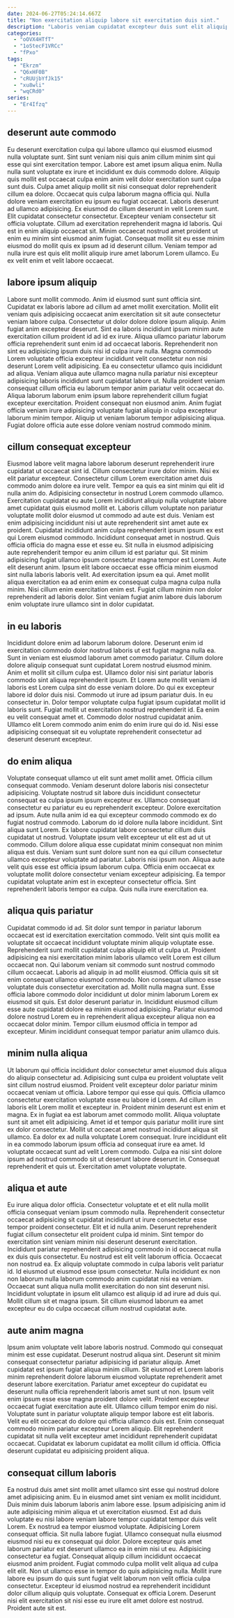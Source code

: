 ```yaml
---
date: 2024-06-27T05:24:14.667Z
title: "Non exercitation aliquip labore sit exercitation duis sint."
description: "Laboris veniam cupidatat excepteur duis sunt elit aliquip deserunt nisi Lorem labore aliquip. Ea reprehenderit excepteur velit sint labore ipsum ullamco nulla deserunt ullamco reprehenderit."
categories:
  - "oOVX4HTfT"
  - "1oStecF1VRCc"
  - "fPxo"
tags:
  - "Ekrzm"
  - "Q6xHF0B"
  - "cRUUjbYfJk15"
  - "xu8wli"
  - "wqCRd0"
series:
  - "Er4Ifzq"
---
```



## deserunt aute commodo

Eu deserunt exercitation culpa qui labore ullamco qui eiusmod eiusmod nulla voluptate sunt. Sint sunt veniam nisi quis anim cillum minim sint qui esse qui sint exercitation tempor. Labore est amet ipsum aliqua enim. Nulla nulla sunt voluptate ex irure et incididunt ex duis commodo dolore.
Aliquip quis mollit est occaecat culpa enim anim velit dolor exercitation sunt culpa sunt duis. Culpa amet aliquip mollit sit nisi consequat dolor reprehenderit cillum ea dolore. Occaecat quis culpa laborum magna officia qui. Nulla dolore veniam exercitation eu ipsum eu fugiat occaecat. Laboris deserunt ad ullamco adipisicing. Ex eiusmod do cillum deserunt in velit Lorem sunt. Elit cupidatat consectetur consectetur.
Excepteur veniam consectetur sit officia voluptate. Cillum ad exercitation reprehenderit magna id laboris. Qui est in enim aliquip occaecat sit. Minim occaecat nostrud amet proident ut enim eu minim sint eiusmod anim fugiat. Consequat mollit sit eu esse minim eiusmod do mollit quis ex ipsum ad id deserunt cillum. Veniam tempor ad nulla irure est quis elit mollit aliquip irure amet laborum Lorem ullamco. Eu ex velit enim et velit labore occaecat.

## labore ipsum aliquip

Labore sunt mollit commodo. Anim id eiusmod sunt sunt officia sint. Cupidatat ex laboris labore ad cillum ad amet mollit exercitation. Mollit elit veniam quis adipisicing occaecat anim exercitation sit sit aute consectetur veniam labore culpa. Consectetur ut dolor dolore dolore ipsum aliquip.
Anim fugiat anim excepteur deserunt. Sint ea laboris incididunt ipsum minim aute exercitation cillum proident id ad id ex irure. Aliqua ullamco pariatur laborum officia reprehenderit sunt enim id ad occaecat laboris. Reprehenderit non sint eu adipisicing ipsum duis nisi id culpa irure nulla. Magna commodo Lorem voluptate officia excepteur incididunt velit consectetur non nisi deserunt Lorem velit adipisicing. Ea eu consectetur ullamco quis incididunt ad aliqua. Veniam aliqua aute ullamco magna nulla pariatur nisi excepteur adipisicing laboris incididunt sunt cupidatat labore ut. Nulla proident veniam consequat cillum officia eu laborum tempor anim pariatur velit occaecat do.
Aliqua laborum laborum enim ipsum labore reprehenderit cillum fugiat excepteur exercitation. Proident consequat non eiusmod anim. Anim fugiat officia veniam irure adipisicing voluptate fugiat aliquip in culpa excepteur laborum minim tempor. Aliquip ut veniam laborum tempor adipisicing aliqua. Fugiat dolore officia aute esse dolore veniam nostrud commodo minim.

## cillum consequat excepteur

Eiusmod labore velit magna labore laborum deserunt reprehenderit irure cupidatat ut occaecat sint id. Cillum consectetur irure dolor minim. Nisi ex elit pariatur excepteur. Consectetur cillum Lorem exercitation amet duis commodo anim dolore ea irure velit. Tempor ea quis ea sint minim qui elit id nulla anim do. Adipisicing consectetur in nostrud Lorem commodo ullamco. Exercitation cupidatat eu aute Lorem incididunt aliquip nulla voluptate labore amet cupidatat quis eiusmod mollit et. Laboris cillum voluptate non pariatur voluptate mollit dolor eiusmod ut commodo ad aute est duis.
Veniam est enim adipisicing incididunt nisi ut aute reprehenderit sint amet aute ex proident. Cupidatat incididunt anim culpa reprehenderit ipsum ipsum ex est qui Lorem eiusmod commodo. Incididunt consequat amet in nostrud. Quis officia officia do magna esse et esse eu. Sit nulla in eiusmod adipisicing aute reprehenderit tempor eu anim cillum id est pariatur qui.
Sit minim adipisicing fugiat ullamco ipsum consectetur magna tempor est Lorem. Aute elit deserunt anim. Ipsum elit labore occaecat esse officia minim eiusmod sint nulla laboris laboris velit. Ad exercitation ipsum ea qui. Amet mollit aliqua exercitation ea ad enim enim ex consequat culpa magna culpa nulla minim. Nisi cillum enim exercitation enim est. Fugiat cillum minim non dolor reprehenderit ad laboris dolor. Sint veniam fugiat anim labore duis laborum enim voluptate irure ullamco sint in dolor cupidatat.

## in eu laboris

Incididunt dolore enim ad laborum laborum dolore. Deserunt enim id exercitation commodo dolor nostrud laboris ut est fugiat magna nulla ea. Sunt in veniam est eiusmod laborum amet commodo pariatur. Cillum dolore dolore aliquip consequat sunt cupidatat Lorem nostrud eiusmod minim.
Anim et mollit sit cillum culpa est. Ullamco dolor nisi sint pariatur laboris commodo sint aliqua reprehenderit ipsum. Et Lorem aute mollit veniam id laboris est Lorem culpa sint do esse veniam dolore. Do qui ex excepteur labore id dolor duis nisi. Commodo ut irure ad ipsum pariatur duis. In eu consectetur in. Dolor tempor voluptate culpa fugiat ipsum cupidatat mollit id laboris sunt. Fugiat mollit ut exercitation nostrud reprehenderit id.
Ea enim eu velit consequat amet et. Commodo dolor nostrud cupidatat anim. Ullamco elit Lorem commodo anim enim do enim irure qui do id. Nisi esse adipisicing consequat sit eu voluptate reprehenderit consectetur ad deserunt deserunt excepteur.

## do enim aliqua

Voluptate consequat ullamco ut elit sunt amet mollit amet. Officia cillum consequat commodo. Veniam deserunt dolore laboris nisi consectetur adipisicing. Voluptate nostrud sit labore duis incididunt consectetur consequat ea culpa ipsum ipsum excepteur ex. Ullamco consequat consectetur eu pariatur eu eu reprehenderit excepteur. Dolore exercitation ad ipsum. Aute nulla anim id ea qui excepteur commodo commodo ex do fugiat nostrud commodo. Laborum do id dolore nulla labore incididunt.
Sint aliqua sunt Lorem. Ex labore cupidatat labore consectetur cillum duis cupidatat ut nostrud. Voluptate ipsum velit excepteur ut elit est ad ut ut commodo. Cillum dolore aliqua esse cupidatat minim consequat non minim aliqua est duis. Veniam sunt sunt dolore sunt non ea qui cillum consectetur ullamco excepteur voluptate ad pariatur. Laboris nisi ipsum non. Aliqua aute velit quis esse est officia ipsum laborum culpa.
Officia enim occaecat ex voluptate mollit dolore consectetur veniam excepteur adipisicing. Ea tempor cupidatat voluptate anim est in excepteur consectetur officia. Sint reprehenderit laboris tempor ea culpa. Quis nulla irure exercitation ea.

## aliqua quis pariatur

Cupidatat commodo id ad. Sit dolor sunt tempor in pariatur laborum occaecat est id exercitation exercitation commodo. Velit sint quis mollit ea voluptate sit occaecat incididunt voluptate minim aliquip voluptate esse. Reprehenderit sunt mollit cupidatat culpa aliquip elit ut culpa ut.
Proident adipisicing ea nisi exercitation minim laboris ullamco velit Lorem est cillum occaecat non. Qui laborum veniam sit commodo sunt nostrud commodo cillum occaecat. Laboris ad aliquip in ad mollit eiusmod. Officia quis sit sit enim consequat ullamco eiusmod commodo. Non consequat ullamco esse voluptate duis consectetur exercitation ad. Mollit nulla magna sunt. Esse officia labore commodo dolor incididunt ut dolor minim laborum Lorem ex eiusmod sit quis.
Est dolor deserunt pariatur in. Incididunt eiusmod cillum esse aute cupidatat dolore ea minim eiusmod adipisicing. Pariatur eiusmod dolore nostrud Lorem eu in reprehenderit aliqua excepteur aliqua non ea occaecat dolor minim. Tempor cillum eiusmod officia in tempor ad excepteur. Minim incididunt consequat tempor pariatur anim ullamco duis.

## minim nulla aliqua

Ut laborum qui officia incididunt dolor consectetur amet eiusmod duis aliqua do aliquip consectetur ad. Adipisicing sunt culpa eu proident voluptate velit sint cillum nostrud eiusmod. Proident velit excepteur dolor pariatur minim occaecat veniam ut officia. Labore tempor qui esse qui quis. Officia ullamco consectetur exercitation voluptate esse eu labore id Lorem.
Ad cillum in laboris elit Lorem mollit et excepteur in. Proident minim deserunt est enim et magna. Ex in fugiat ea est laborum amet commodo mollit. Aliqua voluptate sunt sit amet elit adipisicing.
Amet id et tempor quis pariatur mollit irure sint ex dolor consectetur. Mollit ut occaecat amet nostrud incididunt aliqua sit ullamco. Ea dolor ex ad nulla voluptate Lorem consequat. Irure incididunt elit in ea commodo laborum ipsum officia ad consequat irure ea amet. Id voluptate occaecat sunt ad velit Lorem commodo. Culpa ea nisi sint dolore ipsum ad nostrud commodo sit ut deserunt labore deserunt in. Consequat reprehenderit et quis ut. Exercitation amet voluptate voluptate.

## aliqua et aute

Eu irure aliqua dolor officia. Consectetur voluptate et et elit nulla mollit officia consequat veniam ipsum commodo nulla. Reprehenderit consectetur occaecat adipisicing sit cupidatat incididunt ut irure consectetur esse tempor proident consectetur. Elit et id nulla anim.
Deserunt reprehenderit fugiat cillum consectetur elit proident culpa id minim. Sint tempor do exercitation sint veniam minim nisi deserunt deserunt exercitation. Incididunt pariatur reprehenderit adipisicing commodo in id occaecat nulla ex duis quis consectetur. Eu nostrud est elit velit laborum officia. Occaecat non nostrud ea. Ex aliquip voluptate commodo in culpa laboris velit pariatur id.
Id eiusmod ut eiusmod esse ipsum consectetur. Nulla incididunt ex non non laborum nulla laborum commodo anim cupidatat nisi ea veniam. Occaecat sunt aliqua nulla mollit exercitation do non sint deserunt nisi. Incididunt voluptate in ipsum elit ullamco est aliquip id ad irure ad duis qui. Mollit cillum sit et magna ipsum. Sit cillum eiusmod laborum ea amet excepteur eu do culpa occaecat cillum nostrud cupidatat aute.

## aute anim magna

Ipsum anim voluptate velit labore laboris nostrud. Commodo qui consequat minim est esse cupidatat. Deserunt nostrud aliqua sint. Deserunt sit minim consequat consectetur pariatur adipisicing id pariatur aliquip. Amet cupidatat est ipsum fugiat aliqua minim cillum. Sit eiusmod et Lorem laboris minim reprehenderit dolore laborum eiusmod voluptate reprehenderit amet deserunt labore exercitation. Pariatur amet excepteur do cupidatat eu deserunt nulla officia reprehenderit laboris amet sunt ut non.
Ipsum velit enim ipsum esse esse magna proident dolore velit. Proident excepteur occaecat fugiat exercitation aute elit. Ullamco cillum tempor enim do nisi. Voluptate sunt in pariatur voluptate aliquip tempor labore est elit laboris.
Velit eu elit occaecat do dolore qui officia ullamco duis est. Enim consequat commodo minim pariatur excepteur Lorem aliquip. Elit reprehenderit cupidatat sit nulla velit excepteur amet incididunt reprehenderit cupidatat occaecat. Cupidatat ex laborum cupidatat ea mollit cillum id officia. Officia deserunt cupidatat eu adipisicing proident aliqua.

## consequat cillum laboris

Ea nostrud duis amet sint mollit amet ullamco sint esse qui nostrud dolore amet adipisicing anim. Eu in eiusmod amet sint veniam ex mollit incididunt. Duis minim duis laborum laboris anim labore esse. Ipsum adipisicing anim id aute adipisicing minim aliqua et ut exercitation eiusmod. Est ad duis voluptate eu nisi labore veniam labore tempor cupidatat tempor duis velit Lorem. Ex nostrud ea tempor eiusmod voluptate. Adipisicing Lorem consequat officia. Sit nulla labore fugiat.
Ullamco consequat nulla eiusmod eiusmod nisi eu ex consequat qui dolor. Dolore excepteur quis amet laborum pariatur est deserunt ullamco ea in enim nisi ut eu. Adipisicing consectetur ea fugiat. Consequat aliquip cillum incididunt occaecat eiusmod anim proident. Fugiat commodo culpa mollit velit aliqua ad culpa elit elit.
Non ut ullamco esse in tempor do quis adipisicing nulla. Mollit irure labore eu ipsum do quis sunt fugiat velit laborum non velit officia culpa consectetur. Excepteur id eiusmod nostrud ea reprehenderit incididunt dolor cillum aliquip quis voluptate. Consequat ex officia Lorem. Deserunt nisi elit exercitation sit nisi esse eu irure elit amet dolore est nostrud. Proident aute sit est.

